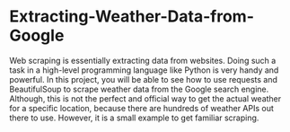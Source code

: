# Extracting-Weather-Data-from-Google

Web scraping is essentially extracting data from websites. Doing such a task in a high-level programming language like Python is very handy and powerful. In this project, you will be able to see how to use requests and BeautifulSoup to scrape weather data from the Google search engine. Although, this is not the perfect and official way to get the actual weather for a specific location, because there are hundreds of weather APIs out there to use. However, it is a small example to get familiar scraping.
